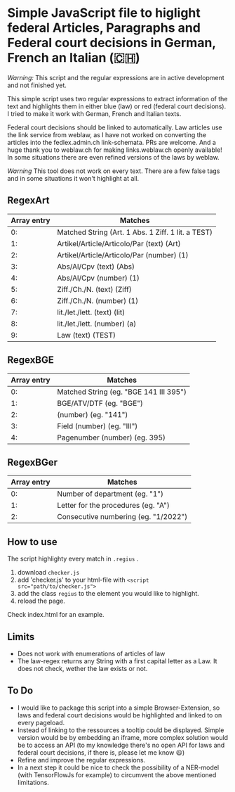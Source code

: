 # Simple JavaScript file to higlight federal Articles, Paragraphs and Federal court decisions in German, French an Italian (🇨🇭)

_Warning:_ This script and the regular expressions are in active development and not finished yet.

This simple script uses two regular expressions to extract information of the text and highlights them in either blue (law) or red (federal court decisions).
I tried to make it work with German, French and Italian texts.

Federal court decisions should be linked to automatically.
Law articles use the link service from weblaw, as I have not worked on converting the articles into the fedlex.admin.ch link-schemata. PRs are welcome.
And a huge thank you to weblaw.ch for making links.weblaw.ch openly available! In some situations there are even refined versions of the laws by weblaw.

_Warning_ This tool does not work on every text. There are a few false tags and in some situations it won't highlight at all.

## RegexArt

| Array entry | Matches                                            |
| ----------- | -------------------------------------------------- |
| 0:          | Matched String (Art. 1 Abs. 1 Ziff. 1 lit. a TEST) |
| 1:          | Artikel/Article/Articolo/Par (text) (Art)          |
| 2:          | Artikel/Article/Articolo/Par (number) (1)          |
| 3:          | Abs/Al/Cpv (text) (Abs)                            |
| 4:          | Abs/Al/Cpv (number) (1)                            |
| 5:          | Ziff./Ch./N. (text) (Ziff)                         |
| 6:          | Ziff./Ch./N. (number) (1)                          |
| 7:          | lit./let./lett. (text) (lit)                       |
| 8:          | lit./let./lett. (number) (a)                       |
| 9:          | Law (text) (TEST)                                  |

## RegexBGE

| Array entry | Matches                                |
| ----------- | -------------------------------------- |
| 0:          | Matched String (eg. "BGE 141 III 395") |
| 1:          | BGE/ATV/DTF (eg. "BGE")                |
| 2:          | (number) (eg. "141")                   |
| 3:          | Field (number) (eg. "III")             |
| 4:          | Pagenumber (number) (eg. 395)          |

## RegexBGer

| Array entry | Matches                              |
| ----------- | ------------------------------------ |
| 0:          | Number of department (eg. "1")       |
| 1:          | Letter for the procedures (eg. "A")  |
| 2:          | Consecutive numbering (eg. "1/2022") |

## How to use

The script highlighty every match in `.regius` .

1. download `checker.js`
2. add 'checker.js' to your html-file with `<script src="path/to/checker.js">`
3. add the class `regius` to the element you would like to highlight.
4. reload the page.

Check index.html for an example.

## Limits

- Does not work with enumerations of articles of law
- The law-regex returns any String with a first capital letter as a Law. It does not check, wether the law exists or not.

## To Do

- I would like to package this script into a simple Browser-Extension, so laws and federal court decisions would be highlighted and linked to on every pageload.
- Instead of linking to the ressources a tooltip could be displayed. Simple version would be by embedding an iframe, more complex solution would be to access an API (to my knowledge there's no open API for laws and federal court decisions, if there is, please let me know 😃)
- Refine and improve the regular expressions.
- In a next step it could be nice to check the possibility of a NER-model (with TensorFlowJs for example) to circumvent the above mentioned limitations.
